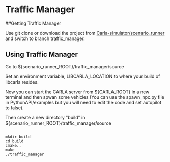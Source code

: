 # Traffic Manager


##Getting Traffic Manager

Use git clone or download the project from [Carla-simulator/scenario_runner](https://github.com/carla-simulator/scenario_runner) and switch to branch traffic_manager.


## Using Traffic Manager

Go to ${scenario_runner_ROOT}/traffic_manager/source

Set an environment variable, LIBCARLA_LOCATION to where your build of libcarla resides.

Now you can start the CARLA server from ${CARLA_ROOT} in a new terminal and then spwan some vehicles (You can use the spawn_npc.py file in PythonAPI/examples but you will need to edit the code and set autopilot to false).

Then create a new directory "build" in ${scenario_runner_ROOT}/traffic_manager/source

```

mkdir build
cd build
cmake..
make
./traffic_manager

```
